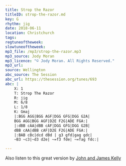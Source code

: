 ```yaml
---
title: Strop the Razor
titleID: strop-the-razor.md
key: G
rhythm: jig
date: 2018-06-11
location: Christchurch
tags:
regtuneoftheweek:
slowtuneoftheweek:
mp3_file: /mp3/strop-the-razor.mp3
mp3_source: Jody Moran
mp3_licence: "© Jody Moran. All Rights Reserved."
mp3_url:
source: Wellington
abc_source: The Session
abc_url: https://thesession.org/tunes/693
abc: |
    X: 1
    T: Strop The Razor
    R: jig
    M: 6/8
    L: 1/8
    K: Gmaj
    |:BGG AGG|BGG AGF|DGG GFG|DGG G2A|
    BGG AGG|BGG AGF|D2E F2G|ADE FGA:|
    |:dBB cAA|dBB cAF|DGG GFG|DGG G2B|
    dBB cAA|dBB cAF|D2E F2G|ADE FGA:|
    |:BAB cBc|dcd dBd | g3 gfd|gag gdc|
    ~B3 ~c3|~d3 d2e| ~=f3 fde| ~=fag fdc:|

---
```

Also listen to this great version by <a href="https://youtu.be/8KX4Zt4F5wo">John and James Kelly</a>
